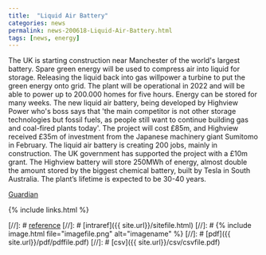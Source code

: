 ```yaml
---
title:  "Liquid Air Battery"
categories: news
permalink: news-200618-Liquid-Air-Battery.html
tags: [news, energy]
---    
```


The UK is starting construction near Manchester of the world's largest battery.
Spare green energy will be used to compress air into liquid for storage.
Releasing the liquid back into gas willpower a turbine to put the green energy onto grid.
The plant will be operational in 2022 and will be able to power up to 200.000 homes for five hours.
Energy can be stored for many weeks. 
The new liquid air battery, being developed by Highview Power who's boss says that
'the main competitor is not other storage technologies
but fossil fuels, as people still want to continue building gas and coal-fired plants today'.
The project will cost £85m, and Highview received £35m of investment from the Japanese
machinery giant Sumitomo in February.
The liquid air battery is creating 200 jobs, mainly in construction.
The UK government has supported the project with a £10m grant.
The Highview battery will store 250MWh of energy, almost double the amount stored by the
biggest chemical battery, built by Tesla in South Australia. 
The plant’s lifetime is expected to be 30-40 years.

[Guardian](https://www.theguardian.com/environment/2020/jun/18/worlds-biggest-liquid-air-battery-starts-construction-in-uk)


{% include links.html %}

[//]: # [reference](url)
[//]: # [intraref]({{ site.url}}/sitefile.html)
[//]: # {% include image.html file="imagefile.png" alt="imagename"  %}
[//]: # [pdf]({{ site.url}}/pdf/pdffile.pdf)
[//]: # [csv]({{ site.url}}/csv/csvfile.pdf)



